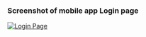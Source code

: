 ### Screenshot of mobile app Login page
[![Login Page](http://prntscr.com/w0kw11 "Login Page")](http://prntscr.com/w0kw11 "Login Page")